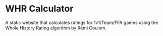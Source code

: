 # WHR Calculator

A static website that calculates ratings for 1v1/Team/FFA games using the Whole History Rating algorithm by Rémi Coulom.
